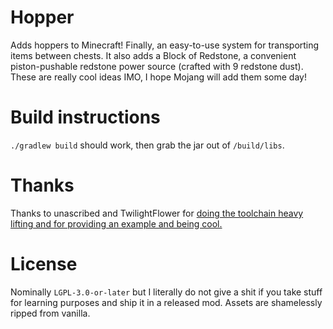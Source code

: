 # Hopper

Adds hoppers to Minecraft! Finally, an easy-to-use system for transporting items between chests. It also adds a Block of Redstone, a convenient piston-pushable redstone power source (crafted with 9 redstone dust). These are really cool ideas IMO, I hope Mojang will add them some day!

# Build instructions

`./gradlew build` should work, then grab the jar out of `/build/libs`.

# Thanks

Thanks to unascribed and TwilightFlower for [doing the toolchain heavy lifting and for providing an example and being cool.](https://github.com/BuildCraft/BuildCraft/tree/3.4.x)

# License

Nominally `LGPL-3.0-or-later` but I literally do not give a shit if you take stuff for learning purposes and ship it in a released mod. Assets are shamelessly ripped from vanilla.